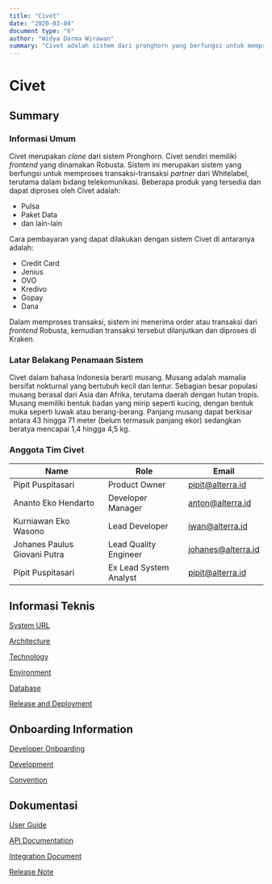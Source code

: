 ```yaml
---
title: "Civet"
date: "2020-03-04"
document type: "6"
author: "Widya Darma Wirawan"
summary: "Civet adalah sistem dari pronghorn yang berfungsi untuk memproses transaksi partner whitelabel"
---
```


# Civet
## Summary

### Informasi Umum

Civet merupakan *clone* dari sistem Pronghorn. Civet sendiri memiliki *frontend* yang dinamakan Robusta. Sistem ini merupakan sistem yang berfungsi untuk memproses transaksi-transaksi *partner* dari Whitelabel, terutama dalam bidang telekomunikasi. Beberapa produk yang tersedia dan dapat diproses oleh Civet adalah: 
- Pulsa
- Paket Data
- dan lain-lain

Cara pembayaran yang dapat dilakukan dengan sistem Civet di antaranya adalah:
- Credit Card
- Jenius
- OVO
- Kredivo
- Gopay
- Dana

Dalam memproses transaksi, sistem ini menerima order atau transaksi dari *frontend* Robusta, kemudian transaksi tersebut dilanjutkan dan diproses di Kraken.

### Latar Belakang Penamaan Sistem

Civet dalam bahasa Indonesia berarti musang. Musang adalah mamalia bersifat nokturnal yang bertubuh kecil dan lentur. Sebagian besar populasi musang berasal dari Asia dan Afrika, terutama daerah dengan hutan tropis. Musang memiliki bentuk badan yang mirip seperti kucing, dengan bentuk muka seperti luwak atau berang-berang. Panjang musang dapat berkisar antara 43 hingga 71 meter (belum termasuk panjang ekor) sedangkan beratya mencapai 1,4 hingga 4,5 kg.

### Anggota Tim Civet
|**Name**|**Role**|**Email**|
|--------|--------|---------|
| Pipit Puspitasari |Product Owner | pipit@alterra.id|
| Ananto Eko Hendarto |Developer Manager |anton@alterra.id |
| Kurniawan Eko Wasono|Lead Developer| iwan@alterra.id|
|Johanes Paulus Giovani Putra|Lead Quality Engineer |johanes@alterra.id|
|Pipit Puspitasari| Ex Lead System Analyst|pipit@alterra.id |

## Informasi Teknis

[System URL](/Business-Initiatives/Telco#Civet/url)

[Architecture](/Business-Initiatives/Telco#Civet/architecture)

[Technology](/Business-Initiatives/Telco#Civet/technology)

[Environment](/Business-Initiatives/Telco#Civet/environment)

[Database](/Business-Initiatives/Telco#Civet/database-documentation)

[Release and Deployment](/Business-Initiatives/Telco#Civet/release-deployment)

## Onboarding Information

[Developer Onboarding](/Business-Initiatives/Telco#Civet/developer-onboarding)

[Development](/Business-Initiatives/Telco#Civet/development)

[Convention](/Business-Initiatives/Telco#Civet/naming-convention)

## Dokumentasi

[User Guide](#Civet/User-Guide-Civet/User-Guide-Civet)

[API Documentation](https://pron.sumpahpalapa.com/swaggerui/index.html)

[Integration Document](/Business-Initiatives/Telco#Civet/civet-dokumentasiintegrasi/civet-dokumenintegrasi)

[Release Note](https://github.com/sepulsa/civet/releases)